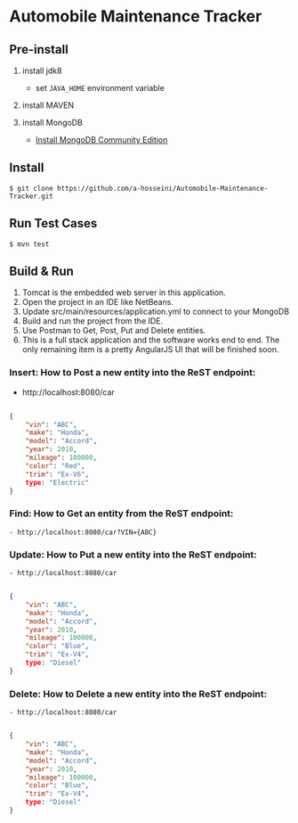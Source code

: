 # Automobile Maintenance Tracker

## Pre-install

1. install jdk8
    - set `JAVA_HOME` environment variable
1. install MAVEN
    	
1. install MongoDB
    - [Install MongoDB Community Edition](https://docs.mongodb.com/manual/tutorial/install-mongodb-on-red-hat/)
	
	
## Install

	$ git clone https://github.com/a-hosseini/Automobile-Maintenance-Tracker.git
	

## Run Test Cases
	$ mvn test


## Build & Run

1. Tomcat is the embedded web server in this application.
1. Open the project in an IDE like NetBeans. 
1. Update src/main/resources/application.yml to connect to your MongoDB
1. Build and run the project from the IDE.
1. Use Postman to Get, Post, Put and Delete entities.
1. This is a full stack application and the software works end to end. The only remaining item is a pretty AngularJS UI that will be finished soon.


### Insert: How to Post a new entity into the ReST endpoint:
  -	http://localhost:8080/car
```json

{
    "vin": "ABC",
    "make": "Honda",
    "model": "Accord",
    "year": 2010,
    "mileage": 100000,
    "color": "Red",
    "trim": "Ex-V6",
	type: "Electric"
}

```

### Find: How to Get an entity from the ReST endpoint:
	- http://localhost:8080/car?VIN={ABC}


### Update: How to Put a new entity into the ReST endpoint:
	- http://localhost:8080/car
```json

{
    "vin": "ABC",
    "make": "Honda",
    "model": "Accord",
    "year": 2010,
    "mileage": 100000,
    "color": "Blue",
    "trim": "Ex-V4",
	type: "Diesel"
}

```

### Delete: How to Delete a new entity into the ReST endpoint:
	- http://localhost:8080/car
```json

{
    "vin": "ABC",
    "make": "Honda",
    "model": "Accord",
    "year": 2010,
    "mileage": 100000,
    "color": "Blue",
    "trim": "Ex-V4",
	type: "Diesel"
}

```

